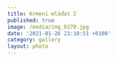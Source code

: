 ```yaml
---
title: Krmení mláďat 2
published: true
image: /media/img_0270.jpg
date: '2021-01-26 23:10:51 +0100'
category: gallery
layout: photo
---
```


